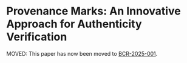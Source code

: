 # Provenance Marks: An Innovative Approach for Authenticity Verification

MOVED: This paper has now been moved to [BCR-2025-001](https://github.com/BlockchainCommons/Research/blob/master/papers/bcr-2025-001-provenance-mark.md).
